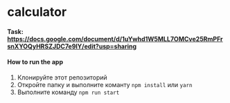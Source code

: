 # calculator

#### Task: https://docs.google.com/document/d/1uYwhd1W5MLL7OMCve25RmPFrsnXYOQyHRSZJDC7e9lY/edit?usp=sharing

#### How to run the app

  1. Клонируйте этот репозиторий
  2. Откройте папку и выполните команту `npm install` или `yarn` 
  3. Выполните команду `npm run start`
